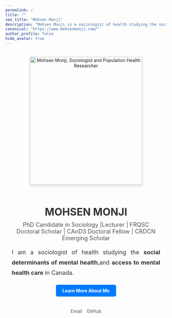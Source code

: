```yaml
---
permalink: /
title: ""
seo_title: "Mohsen Monji"
description: "Mohsen Monji is a sociologist of health studying the social determinants of mental health and access to mental health care in Canada."
canonical: "https://www.mohsenmonji.com/"
author_profile: false
hide_avatar: true
---
```


<div style="text-align: center; margin-top: 50px; max-width: 800px; margin: auto; padding: 20px;">

  <!-- Profile Image -->
  <div>
    <img src="images/mohsen-monji-profile.webp" alt="Mohsen Monji, Sociologist and Population Health Researcher" 
      style="width: 350px; height: 400px; object-fit: cover; border-radius: 0; box-shadow: 0px 4px 10px rgba(0, 0, 0, 0.1); margin-bottom: 20px;">
  </div>

  <!-- Name -->
  <h1 style="color: #333; font-size: 32px; margin-bottom: 10px;">MOHSEN MONJI</h1>
 
  <!-- Subtitle -->
  <p style="font-size: 18px; margin-top: 5px; color: #555;">
    PhD Candidate in Sociology |Lecturer | FRQSC Doctoral Scholar | CAnD3 Doctoral Fellow | CRDCN Emerging Scholar
  </p>


  <!-- Description -->
<p style="font-size: 18px; color: #333; text-align: justify; line-height: 1.8; margin-bottom: 20px;">
  I am a sociologist of health studying the <strong>social determinants of mental health</strong>,and <strong>access to mental health care</strong> in Canada.
</p>

  <!-- Button -->
  <div style="margin-bottom: 20px;">
    <a href="/about-me/" style="display: inline-block; padding: 10px 20px; background-color: #007BFF; color: white; text-decoration: none; border-radius: 5px; font-weight: bold;">
      Learn More About Me
    </a>
  </div>

<!-- Social Media Links -->
  <div style="display: flex; justify-content: center; gap: 15px; margin-bottom: 20px;">
    <div style="text-align: center;">
      <a href="mailto:mohsen.monji@concordia.ca" target="_blank" style="text-decoration: none;">
        <i class="fas fa-envelope" style="color: #D14836; font-size: 30px;"></i><br>
        <span style="font-size: 14px; color: #555;">Email</span>
      </a>
    </div>
    <div style="text-align: center;">
      <a href="https://github.com/Mohsnmonji" target="_blank" style="text-decoration: none;">
        <i class="fab fa-github" style="color: #333; font-size: 30px;"></i><br>
        <span style="font-size: 14px; color: #555;">GitHub</span>
      </a>
    </div>
  </div>
</div>